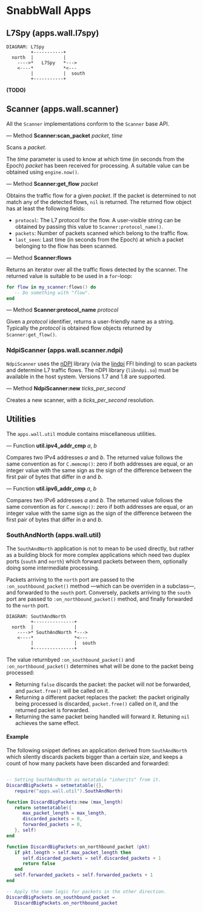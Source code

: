 SnabbWall Apps
==============

L7Spy (apps.wall.l7spy)
-----------------------

    DIAGRAM: L7Spy
             +-----------+
      north  |           |
        ---->*   L7Spy   *--->
        <----*           *<---
             |           |  south
             +-----------+

**(TODO)**


Scanner (apps.wall.scanner)
---------------------------

All the `Scanner` implementations conform to the `Scanner` base API.

— Method **Scanner:scan_packet** *packet*, *time*

Scans a *packet*.

The *time* parameter is used to know at which time (in seconds from the Epoch)
*packet* has been received for processing. A suitable value can be obtained
using `engine.now()`.

— Method **Scanner:get_flow** *packet*

Obtains the traffic flow for a given *packet*. If the packet is determined to
not match any of the detected flows, `nil` is returned. The returned flow
object has at least the following fields:

* `protocol`: The L7 protocol for the flow. A user-visible string can be
  obtained by passing this value to `Scanner:protocol_name()`.
* `packets`: Number of packets scanned which belong to the traffic flow.
* `last_seen`: Last time (in seconds from the Epoch) at which a packet
  belonging to the flow has been scanned.

— Method **Scanner:flows**

Returns an iterator over all the traffic flows detected by the scanner. The
returned value is suitable to be used in a `for`-loop:

```lua
for flow in my_scanner:flows() do
   -- Do something with "flow".
end
```

— Method **Scanner:protocol_name** *protocol*

Given a *protocol* identifier, returns a user-friendly name as a string.
Typically the *protocol* is obtained flow objects returned by
`Scanner:get_flow()`.


### NdpiScanner (apps.wall.scanner.ndpi)

`NdpiScanner` uses the
[nDPI](http://www.ntop.org/products/deep-packet-inspection/ndpi/) library (via
the [ljndpi](https://github.com/aperezdc/ljndpi) FFI binding) to scan packets
and determine L7 traffic flows. The nDPI library (`libndpi.so`) must be
available in the host system. Versions 1.7 and 1.8 are supported.

— Method **NdpiScanner:new** *ticks_per_second*

Creates a new scanner, with a *ticks_per_second* resolution.


Utilities
---------

The `apps.wall.util` module contains miscellaneous utilities.

— Function **util.ipv4_addr_cmp** *a*, *b*

Compares two IPv4 addresses *a* and *b*. The returned value follows the same
convention as for `C.memcmp()`: zero if both addresses are equal, or an
integer value with the same sign as the sign of the difference between
the first pair of bytes that differ in *a* and *b*.

— Function **util.ipv6_addr_cmp** *a*, *b*

Compares two IPv6 addresses *a* and *b*. The returned value follows the same
convention as for `C.memcmp()`: zero if both addresses are equal, or an
integer value with the same sign as the sign of the difference between
the first pair of bytes that differ in *a* and *b*.

### SouthAndNorth (apps.wall.util)

The `SouthAndNorth` application is not to mean to be used directly, but rather
as a building block for more complex applications which need two duplex ports
(`south` and `north`) which forward packets between them, optionally doing
some intermediate processing.

Packets arriving to the `north` port are passed to the
`:on_southbound_packet()` method —which can be overriden in a subclass—, and
forwarded to the `south` port. Conversely, packets arriving to the `south`
port are passed to `:on_northbound_packet()` method, and finally forwarded to
the `north` port.

    DIAGRAM: SouthAndNorth
             +---------------+
      north  |               |
        ---->* SouthAndNorth *--->
        <----*               *<---
             |               |  south
             +---------------+

The value returnbyed `:on_southbound_packet()` and `:on_northbound_packet()`
determines what will be done to the packet being processed:

* Returning `false` discards the packet: the packet will *not* be forwarded,
  and `packet.free()` will be called on it.
* Returning a different packet replaces the packet: the packet originally
  being processed is discarded, `packet.free()` called on it, and the returned
  packet is forwarded.
* Returning the same packet being handled will forward it. Retuning `nil`
  achieves the same effect.

#### Example

The following snippet defines an application derived from `SouthAndNorth`
which silently discards packets bigger than a certain size, and keeps a
count of how many packets have been discarded and forwarded:

```lua

-- Setting SouthAndNorth as metatable "inherits" from it.
DiscardBigPackets = setmetatable({},
   require("apps.wall.util").SouthAndNorth)

function DiscardBigPackets:new (max_length)
   return setmetatable({
      max_packet_length = max_length,
      discarded_packets = 0,
      forwarded_packets = 0,
   }, self)
end

function DiscardBigPackets:on_northbound_packet (pkt)
   if pkt.length > self.max_packet_length then
      self.discarded_packets = self.discarded_packets + 1
      return false
   end
   self.forwarded_packets = self.forwarded_packets + 1
end

-- Apply the same logic for packets in the other direction.
DiscardBigPackets.on_southbound_packet =
   DiscardBigPackets.on_northbound_packet
```
